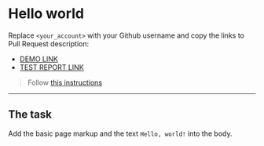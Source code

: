 # Hello world
Replace `<your_account>` with your Github username and copy the links to Pull Request description:
- [DEMO LINK](https://ISRLv2021.github.io/layout_hello-world/)
- [TEST REPORT LINK](https://ISRLv2021.github.io/layout_hello-world/report/html_report/)

> Follow [this instructions](https://mate-academy.github.io/layout_task-guideline/#how-to-solve-the-layout-tasks-on-github)
___

## The task
Add the basic page markup and the text `Hello, world!` into the body.
